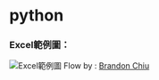 # python

### Excel範例圖：
![Excel範例圖](https://github.com/blive0321/python_practice/blob/main/pictures/excel-feature-1.jpg)
Flow by : [Brandon Chiu](https://github.com/blive0321)